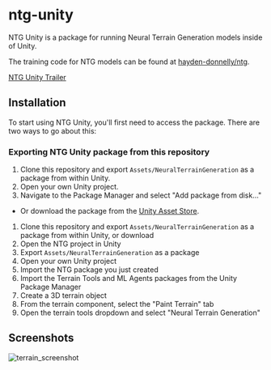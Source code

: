 # ntg-unity
NTG Unity is a package for running Neural Terrain Generation models inside of Unity.

The training code for NTG models can be found at [hayden-donnelly/ntg](https://github.com/hayden-donnelly/ntg).

[NTG Unity Trailer](https://youtu.be/MZakPuXyquk)

## Installation
To start using NTG Unity, you'll first need to access the package. There are two ways to go about this:

### Exporting NTG Unity package from this repository 
1. Clone this repository and export ``Assets/NeuralTerrainGeneration`` as a package from within Unity.
2. Open your own Unity project.
3. Navigate to the Package Manager and select "Add package from disk..."
- Or download the package from the [Unity Asset Store](https://assetstore.unity.com/packages/tools/terrain/neural-terrain-generation-249580). 


1. Clone this repository and export ``Assets/NeuralTerrainGeneration`` as a package from within Unity, or download 
2. Open the NTG project in Unity
3. Export ``Assets/NeuralTerrainGeneration`` as a package
4. Open your own Unity project
4. Import the NTG package you just created
5. Import the Terrain Tools and ML Agents packages from the Unity Package Manager
6. Create a 3D terrain object
7. From the terrain component, select the "Paint Terrain" tab
8. Open the terrain tools dropdown and select "Neural Terrain Generation"


## Screenshots
![terrain_screenshot](./Images/readme_image.png)
